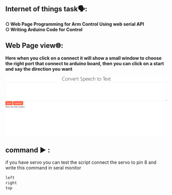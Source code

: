 ## Internet of things task🗣:<br />
**○ Web Page Programming for Arm Control Using web serial API** <br />
**○ Writing Arduino Code for Control**<br />

## Web Page view🌐:<br />

**Here when you click on a connect it will show a small window to choose the right port that connect to arduino board, then you can click on a start and say the direction you want** <br />

<img src="speechtoTextPhoto.png" width="600"> <br />

## command ▶ :

if you have servo you can test the script connect the servo to pin 8 and write this command in seral monitor 


```
left
right
top
```
